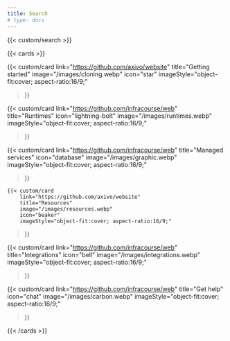 ```yaml
---
title: Search
# type: docs
---
```


{{< custom/search >}}

<!-- {{% details title="Announcement" %}}
Morbi quis molestie quam. Curabitur eleifend ut tortor sit amet mollis. Curabitur eleifend ut tortor sit amet mollis.
{{% /details %}} -->

<div class="search-landing">
{{< cards >}}

  {{< custom/card
        link="https://github.com/axivo/website"
        title="Getting started"
        image="/images/cloning.webp"
        icon="star"
        imageStyle="object-fit:cover; aspect-ratio:16/9;"
  >}}

  {{< custom/card
        link="https://github.com/infracourse/web"
        title="Runtimes"
        icon="lightning-bolt"
        image="/images/runtimes.webp"
        imageStyle="object-fit:cover; aspect-ratio:16/9;"
  >}}

  {{< custom/card
        link="https://github.com/infracourse/web"
        title="Managed services"
        icon="database"
        image="/images/graphic.webp"
        imageStyle="object-fit:cover; aspect-ratio:16/9;"
  >}}

    {{< custom/card
        link="https://github.com/axivo/website"
        title="Resources"
        image="/images/resources.webp"
        icon="beaker"
        imageStyle="object-fit:cover; aspect-ratio:16/9;"
  >}}

  {{< custom/card
        link="https://github.com/infracourse/web"
        title="Integrations"
        icon="bell"
        image="/images/integrations.webp"
        imageStyle="object-fit:cover; aspect-ratio:16/9;"
  >}}

  {{< custom/card
        link="https://github.com/infracourse/web"
        title="Get help"
        icon="chat"
        image="/images/carbon.webp"
        imageStyle="object-fit:cover; aspect-ratio:16/9;"
  >}}

{{< /cards >}}
</div>

<!-- <form action="/search">
    <label for="name">Enter your name: </label>
    <input type="text" name="q" id="name" style="border: 1px solid black;" required>
</form>


<script>
document.getElementById('name')
    .addEventListener('keyup', function(event) {
        if (event.code === 'Enter')
        {
            event.preventDefault();
            document.querySelector('form').submit();
        }
    });
</script> -->

